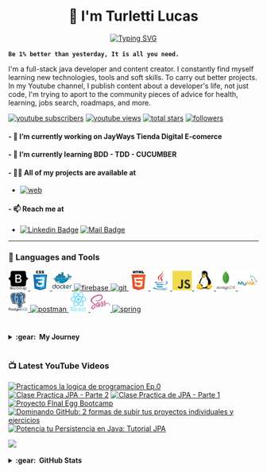 # <h1 align= center> 🌱 I'm Turletti Lucas </h1>

<p align=center>
<a href="https://git.io/typing-svg"><img src="https://readme-typing-svg.demolab.com?font=Fira+Code&weight=600&pause=1000&color=F70000&center=true&width=435&lines=Full-stack+Developer;Backend+Java+Developer" alt="Typing SVG" /></a>
</p>      

**`Be 1% better than yesterday, It is all you need.`**

I'm a full-stack java developer and content creator. I constantly find myself learning new technologies, tools and soft skills. To carry out better projects.
In my Youtube channel, I publish content about a developer's life, not just code, I'm trying to aport to the community pieces of advice for health, learning, jobs search, roadmaps, and more.

<p align="left">
      <a href="https://www.youtube.com/@TheLucast08?sub_confirmation=1">
         <img alt="youtube subscribers" title="Subscribe to my YouTube channel" src="https://custom-icon-badges.demolab.com/youtube/channel/subscribers/UC2-FOzcqTNHl91HdH-GHzgw?color=%23E05D44&label=SUBSCRIBE&logo=video&logoColor=white&style=for-the-badge&labelColor=CE4630"/></a> 
      <a href="https://www.youtube.com/@TheLucast08">
         <img alt="youtube views" title="YouTube views" src="https://custom-icon-badges.demolab.com/youtube/channel/views/UC2-FOzcqTNHl91HdH-GHzgw?color=%23E1AD0E&logo=eye&logoColor=white&style=for-the-badge&labelColor=C79600"/></a> 
  <a href="https://github.com/DenverCoder1?tab=repositories&sort=stargazers">
    <img alt="total stars" title="Total stars on GitHub" src="https://custom-icon-badges.demolab.com/github/stars/lucast086?color=55960c&style=for-the-badge&labelColor=488207&logo=star"/></a>
  <a href="https://github.com/DenverCoder1?tab=followers">
    <img alt="followers" title="Follow me on Github" src="https://custom-icon-badges.demolab.com/github/followers/lucast086?color=236ad3&labelColor=1155ba&style=for-the-badge&logo=person-add&label=Follow&logoColor=white"/></a>
   </p>


#### - 🔭 I’m currently working on JayWays Tienda Digital **E-comerce**

#### - 🌱 I’m currently learning **BDD - TDD - CUCUMBER**

#### - 👨‍💻 All of my projects are available at 
- <a href="https://www.turlettilucasdev.com.ar/" target="_blank" rel="noreferrer">
  <img src="https://img.shields.io/badge/Portfolio---%3E-green" alt="web"/>
</a>

#### - 📫 Reach me at

- [![Linkedin Badge](https://img.shields.io/badge/-TurlettiLucas-0e76a8?style=flat&labelColor=0e76a8&logo=linkedin&logoColor=white)](https://www.linkedin.com/in/turlettilucasdeveloper/) 
[![Mail Badge](https://img.shields.io/badge/-TurlettiLucas-c0392b?style=flat&labelColor=c0392b&logo=gmail&logoColor=white)](mailto:turlettilucasdev@gmail.com)



---
### 🧰 Languages and Tools
<p align="left"> <a href="https://getbootstrap.com" target="_blank" rel="noreferrer"> <img src="https://raw.githubusercontent.com/devicons/devicon/master/icons/bootstrap/bootstrap-plain-wordmark.svg" alt="bootstrap" width="40" height="40"/> </a> <a href="https://www.w3schools.com/css/" target="_blank" rel="noreferrer"> <img src="https://raw.githubusercontent.com/devicons/devicon/master/icons/css3/css3-original-wordmark.svg" alt="css3" width="40" height="40"/> </a> <a href="https://www.docker.com/" target="_blank" rel="noreferrer"> <img src="https://raw.githubusercontent.com/devicons/devicon/master/icons/docker/docker-original-wordmark.svg" alt="docker" width="40" height="40"/> </a> <a href="https://firebase.google.com/" target="_blank" rel="noreferrer"> <img src="https://www.vectorlogo.zone/logos/firebase/firebase-icon.svg" alt="firebase" width="40" height="40"/> </a> <a href="https://git-scm.com/" target="_blank" rel="noreferrer"> <img src="https://www.vectorlogo.zone/logos/git-scm/git-scm-icon.svg" alt="git" width="40" height="40"/> </a> <a href="https://www.w3.org/html/" target="_blank" rel="noreferrer"> <img src="https://raw.githubusercontent.com/devicons/devicon/master/icons/html5/html5-original-wordmark.svg" alt="html5" width="40" height="40"/> </a> <a href="https://www.java.com" target="_blank" rel="noreferrer"> <img src="https://raw.githubusercontent.com/devicons/devicon/master/icons/java/java-original.svg" alt="java" width="40" height="40"/> </a> <a href="https://developer.mozilla.org/en-US/docs/Web/JavaScript" target="_blank" rel="noreferrer"> <img src="https://raw.githubusercontent.com/devicons/devicon/master/icons/javascript/javascript-original.svg" alt="javascript" width="40" height="40"/> </a> <a href="https://www.linux.org/" target="_blank" rel="noreferrer"> <img src="https://raw.githubusercontent.com/devicons/devicon/master/icons/linux/linux-original.svg" alt="linux" width="40" height="40"/> </a> <a href="https://www.mongodb.com/" target="_blank" rel="noreferrer"> <img src="https://raw.githubusercontent.com/devicons/devicon/master/icons/mongodb/mongodb-original-wordmark.svg" alt="mongodb" width="40" height="40"/> </a> <a href="https://www.mysql.com/" target="_blank" rel="noreferrer"> <img src="https://raw.githubusercontent.com/devicons/devicon/master/icons/mysql/mysql-original-wordmark.svg" alt="mysql" width="40" height="40"/> </a> <a href="https://www.postgresql.org" target="_blank" rel="noreferrer"> <img src="https://raw.githubusercontent.com/devicons/devicon/master/icons/postgresql/postgresql-original-wordmark.svg" alt="postgresql" width="40" height="40"/> </a> <a href="https://postman.com" target="_blank" rel="noreferrer"> <img src="https://www.vectorlogo.zone/logos/getpostman/getpostman-icon.svg" alt="postman" width="40" height="40"/> </a> <a href="https://reactjs.org/" target="_blank" rel="noreferrer"> <img src="https://raw.githubusercontent.com/devicons/devicon/master/icons/react/react-original-wordmark.svg" alt="react" width="40" height="40"/> </a> <a href="https://sass-lang.com" target="_blank" rel="noreferrer"> <img src="https://raw.githubusercontent.com/devicons/devicon/master/icons/sass/sass-original.svg" alt="sass" width="40" height="40"/> </a> <a href="https://spring.io/" target="_blank" rel="noreferrer"> <img src="https://www.vectorlogo.zone/logos/springio/springio-icon.svg" alt="spring" width="40" height="40"/> </a> </p>

#
<details>
  <summary><b>:gear: &nbsp;My Journey</b></summary>
  <br/>
      qdqdqwdqwd
</details>

#

### 📺 Latest YouTube Videos

<!-- BEGIN YOUTUBE-CARDS -->
[![Practicamos la logica de programacion Ep.0](https://ytcards.demolab.com/?id=Y4T3PAPl7gg&title=Practicamos+la+logica+de+programacion+Ep.0&lang=en&timestamp=1690408811&background_color=%230d1117&title_color=%23ffffff&stats_color=%23dedede&max_title_lines=1&width=250&border_radius=5 "Practicamos la logica de programacion Ep.0")](https://www.youtube.com/watch?v=Y4T3PAPl7gg)
[![Clase Practica JPA - Parte 2](https://ytcards.demolab.com/?id=WLWadDddOdU&title=Clase+Practica+JPA+-+Parte+2&lang=en&timestamp=1689631209&background_color=%230d1117&title_color=%23ffffff&stats_color=%23dedede&max_title_lines=1&width=250&border_radius=5 "Clase Practica JPA - Parte 2")](https://www.youtube.com/watch?v=WLWadDddOdU)
[![Clase Practica de JPA - Parte 1](https://ytcards.demolab.com/?id=4w1s2_oib3g&title=Clase+Practica+de+JPA+-+Parte+1&lang=en&timestamp=1689415208&background_color=%230d1117&title_color=%23ffffff&stats_color=%23dedede&max_title_lines=1&width=250&border_radius=5 "Clase Practica de JPA - Parte 1")](https://www.youtube.com/watch?v=4w1s2_oib3g)
[![Proyecto FInal Egg Bootcamp](https://ytcards.demolab.com/?id=rVDhm_x6Jrs&title=Proyecto+FInal+Egg+Bootcamp&lang=en&timestamp=1689277883&background_color=%230d1117&title_color=%23ffffff&stats_color=%23dedede&max_title_lines=1&width=250&border_radius=5 "Proyecto FInal Egg Bootcamp")](https://www.youtube.com/watch?v=rVDhm_x6Jrs)
[![Dominando GitHub: 2 formas de subir tus proyectos individuales y ejercicios](https://ytcards.demolab.com/?id=5QtONV0YTyg&title=Dominando+GitHub%3A+2+formas+de+subir+tus+proyectos+individuales+y+ejercicios&lang=en&timestamp=1689112809&background_color=%230d1117&title_color=%23ffffff&stats_color=%23dedede&max_title_lines=1&width=250&border_radius=5 "Dominando GitHub: 2 formas de subir tus proyectos individuales y ejercicios")](https://www.youtube.com/watch?v=5QtONV0YTyg)
[![Potencia tu Persistencia en Java: Tutorial JPA](https://ytcards.demolab.com/?id=oC1csyKNjPQ&title=Potencia+tu+Persistencia+en+Java%3A+Tutorial+JPA&lang=en&timestamp=1688480721&background_color=%230d1117&title_color=%23ffffff&stats_color=%23dedede&max_title_lines=1&width=250&border_radius=5 "Potencia tu Persistencia en Java: Tutorial JPA")](https://www.youtube.com/watch?v=oC1csyKNjPQ)
<!-- END YOUTUBE-CARDS -->

[<img src="https://custom-icon-badges.demolab.com/badge/-Subscribe%20For%20More-red?style=for-the-badge&logo=video&logoColor=white"/>](https://www.youtube.com/@TheLucast08?sub_confirmation=1)


<details>
  <summary><b>:gear: &nbsp;GitHub Stats</b></summary>
  <br/>
  <p><img align="center" src="https://github-readme-stats.vercel.app/api/top-langs?username=lucast086&show_icons=true&locale=en&layout=compact" alt="lucast086" /></p>

</details>
